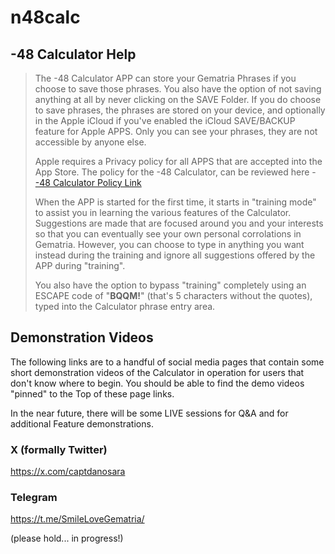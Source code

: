 # n48calc

## -48 Calculator Help

> The -48 Calculator APP can store your Gematria Phrases if you choose to save those phrases. You also have the option of not saving anything at all by never clicking on the SAVE Folder. If you do choose to save phrases, the phrases are stored on your device, and optionally in the Apple iCloud if you've enabled the iCloud SAVE/BACKUP feature for Apple APPS. Only you can see your phrases, they are not accessible by anyone else.
>
> Apple requires a Privacy policy for all APPS that are accepted into the App Store. The policy for the -48 Calculator, can be reviewed here - <a href="https://n48calculator.github.io/policy/" target="_blank">-48 Calculator Policy Link</a>
>
> When the APP is started for the first time, it starts in "training mode" to assist you in learning the various features of the Calculator. Suggestions are made that are focused around you and your interests so that you can eventually see your own personal corrolations in Gematria. However, you can choose to type in anything you want instead during the training and ignore all suggestions offered by the APP during "training".
>
> You also have the option to bypass "training" completely using an ESCAPE code of "**BQQM!**" (that's 5 characters without the quotes), typed into the Calculator phrase entry area.

## Demonstration Videos

The following links are to a handful of social media pages that contain some short demonstration videos of the Calculator in operation for users that don't know where to begin. You should be able to find the demo videos "pinned" to the Top of these page links.

In the near future, there will be some LIVE sessions for Q&A and for additional Feature demonstrations.

### X (formally Twitter)
https://x.com/captdanosara

### Telegram
https://t.me/SmileLoveGematria/

(please hold... in progress!)
